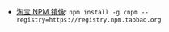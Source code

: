 * [淘宝 NPM 镜像](https://developer.aliyun.com/mirror/NPM?from=tnpm): `npm install -g cnpm --registry=https://registry.npm.taobao.org`